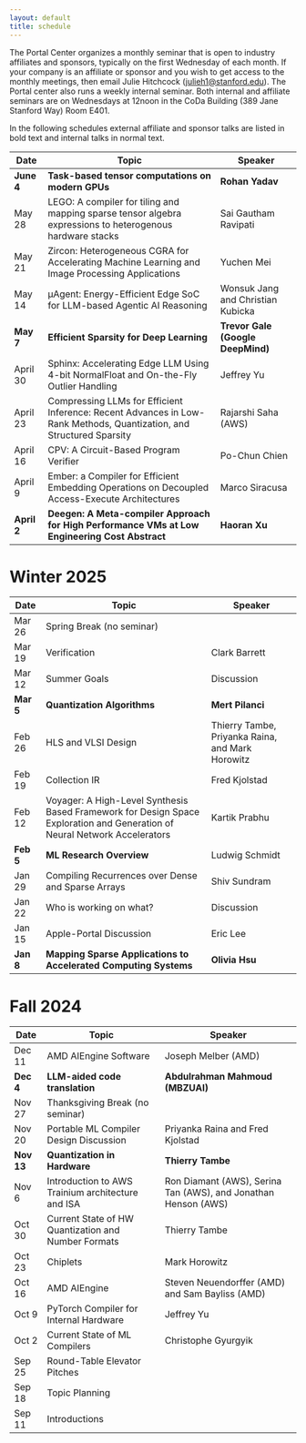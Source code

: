 ```yaml
---
layout: default
title: schedule
---
```


The Portal Center organizes a monthly seminar that is open to industry affiliates and sponsors, typically on the first Wednesday of each month. If your company is an affiliate or sponsor and you wish to get access to the monthly meetings, then email Julie Hitchcock (julieh1@stanford.edu). The Portal center also runs a weekly internal seminar. Both internal and affiliate seminars are on Wednesdays at 12noon in the CoDa Building (389 Jane Stanford Way) Room E401.

In the following schedules external affiliate and sponsor talks are listed in bold text and internal talks in normal text.

| Date | Topic | Speaker |
| ---- | ----- | ------- |
| **June 4** | **Task-based tensor computations on modern GPUs** | **Rohan Yadav** |
| May 28 | LEGO: A compiler for tiling and mapping sparse tensor algebra expressions to heterogenous hardware stacks | Sai Gautham Ravipati |
| May 21 | Zircon: Heterogeneous CGRA for Accelerating Machine Learning and Image Processing Applications | Yuchen Mei |
| May 14 | µAgent: Energy-Efficient Edge SoC for LLM-based Agentic AI Reasoning | Wonsuk Jang and Christian Kubicka |
| **May 7** | **Efficient Sparsity for Deep Learning** | **Trevor Gale (Google DeepMind)** |
| April 30 | Sphinx: Accelerating Edge LLM Using 4-bit NormalFloat and On-the-Fly Outlier Handling | Jeffrey Yu |
| April 23 | Compressing LLMs for Efficient Inference: Recent Advances in Low-Rank Methods, Quantization, and Structured Sparsity | Rajarshi Saha (AWS) |
| April 16 | CPV: A Circuit-Based Program Verifier | Po-Chun Chien |
| April 9 | Ember: a Compiler for Efficient Embedding Operations on Decoupled Access-Execute Architectures | Marco Siracusa |
| **April 2** | **Deegen: A Meta-compiler Approach for High Performance VMs at Low Engineering Cost Abstract** | **Haoran Xu** |


# Winter 2025

| Date | Topic | Speaker |
| ---- | ----- | ------- |
| Mar 26 | Spring Break (no seminar) ||
| Mar 19 | Verification | Clark Barrett |
| Mar 12 | Summer Goals | Discussion |
| **Mar 5** | **Quantization Algorithms** | **Mert Pilanci**|
| Feb 26 | HLS and VLSI Design | Thierry Tambe, Priyanka Raina, and Mark Horowitz |
| Feb 19 | Collection IR | Fred Kjolstad |
| Feb 12 | Voyager: A High-Level Synthesis Based Framework for Design Space Exploration and Generation of Neural Network Accelerators | Kartik Prabhu |
| **Feb 5** | **ML Research Overview** | Ludwig Schmidt |
| Jan 29 | Compiling Recurrences over Dense and Sparse Arrays | Shiv Sundram |
| Jan 22 | Who is working on what? | Discussion |
| Jan 15 | Apple-Portal Discussion | Eric Lee |
| **Jan 8** | **Mapping Sparse Applications to Accelerated Computing Systems** | **Olivia Hsu** |

# Fall 2024

| Date | Topic | Speaker |
| ---- | ----- | ------- |
| Dec 11 | AMD AIEngine Software | Joseph Melber (AMD) |
| **Dec 4** | **LLM-aided code translation** | **Abdulrahman Mahmoud (MBZUAI)** |
| Nov 27 | Thanksgiving Break (no seminar) | |
| Nov 20 | Portable ML Compiler Design Discussion | Priyanka Raina and Fred Kjolstad |  |
| **Nov 13** | **Quantization in Hardware** | **Thierry Tambe** |
| Nov 6 | Introduction to AWS Trainium architecture and ISA | Ron Diamant (AWS), Serina Tan (AWS), and Jonathan Henson (AWS) |
| Oct 30 | Current State of HW Quantization and Number Formats | Thierry Tambe |
| Oct 23 | Chiplets | Mark Horowitz |
| Oct 16 | AMD AIEngine | Steven Neuendorffer (AMD) and Sam Bayliss (AMD) |
| Oct 9 | PyTorch Compiler for Internal Hardware | Jeffrey Yu |
| Oct 2 | Current State of ML Compilers | Christophe Gyurgyik |
| Sep 25 | Round-Table Elevator Pitches | |
| Sep 18 | Topic Planning | |
| Sep 11 | Introductions | |


